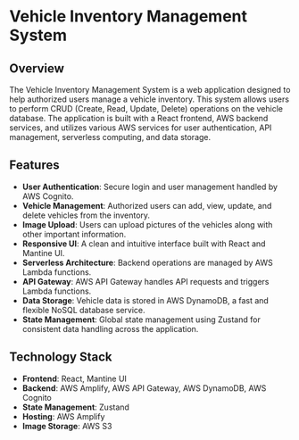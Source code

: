 # Vehicle Inventory Management System

## Overview

The Vehicle Inventory Management System is a web application designed to help authorized users manage a vehicle inventory. This system allows users to perform CRUD (Create, Read, Update, Delete) operations on the vehicle database. The application is built with a React frontend, AWS backend services, and utilizes various AWS services for user authentication, API management, serverless computing, and data storage.

## Features

- **User Authentication**: Secure login and user management handled by AWS Cognito.
- **Vehicle Management**: Authorized users can add, view, update, and delete vehicles from the inventory.
- **Image Upload**: Users can upload pictures of the vehicles along with other important information.
- **Responsive UI**: A clean and intuitive interface built with React and Mantine UI.
- **Serverless Architecture**: Backend operations are managed by AWS Lambda functions.
- **API Gateway**: AWS API Gateway handles API requests and triggers Lambda functions.
- **Data Storage**: Vehicle data is stored in AWS DynamoDB, a fast and flexible NoSQL database service.
- **State Management**: Global state management using Zustand for consistent data handling across the application.

## Technology Stack

- **Frontend**: React, Mantine UI
- **Backend**: AWS Amplify, AWS API Gateway, AWS DynamoDB, AWS Cognito
- **State Management**: Zustand
- **Hosting**: AWS Amplify
- **Image Storage**: AWS S3

